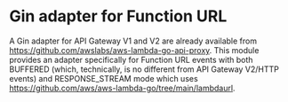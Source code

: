 # Gin adapter for Function URL

A Gin adapter for API Gateway V1 and V2 are already available from https://github.com/awslabs/aws-lambda-go-api-proxy.
This module provides an adapter specifically for Function URL events with both BUFFERED (which, technically, is no
different from API Gateway V2/HTTP events) and RESPONSE_STREAM mode which uses
https://github.com/aws/aws-lambda-go/tree/main/lambdaurl.
